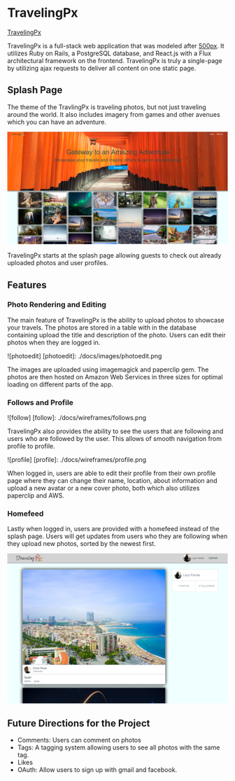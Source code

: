 # TravelingPx

[TravelingPx][heroku]

[heroku]: http://travelingpx.herokuapp.com/

TravelingPx is a full-stack web application that was modeled after [500px][500px-link]. It utilizes Ruby on Rails, a PostgreSQL database, and React.js with a Flux architectural framework on the frontend. TravelingPx is truly a single-page by utilizing ajax requests to deliver all content on one static page.


## Splash Page
The theme of the TravlingPx is traveling photos, but not just traveling around the world. It also includes imagery from games and other avenues which you can have an adventure.

![splashpage]

[500px-link]: https://500px.com/
[splashpage]: ./docs/images/splashpage.png

TravelingPx starts at the splash page allowing guests to check out already uploaded photos and user profiles.

## Features

### Photo Rendering and Editing

The main feature of TravelingPx is the ability to upload photos to showcase your travels. The photos are stored in a table with in the database containing upload the title and description of the photo. Users can edit their photos when they are logged in.

![photoedit]
[photoedit]: ./docs/images/photoedit.png

The images are uploaded using imagemagick and paperclip gem. The photos are then hosted on Amazon Web Services in three sizes for optimal loading on different parts of the app.

### Follows and Profile

![follow]
[follow]: ./docs/wireframes/follows.png

TravelingPx also provides the ability to see the users that are following and users who are followed by the user. This allows of smooth navigation from profile to profile.

![profile]
[profile]: ./docs/wireframes/profile.png

When logged in, users are able to edit their profile from their own profile page where they can change their name, location, about information and upload a new avatar or a new cover photo, both which also utilizes paperclip and AWS.

### Homefeed

Lastly when logged in, users are provided with a homefeed instead of the splash page. Users will get updates from users who they are following when they upload new photos, sorted by the newest first.

![homefeed]

[homefeed]: ./docs/wireframes/homefeed.png

## Future Directions for the Project
  - Comments: Users can comment on photos
  - Tags: A tagging system allowing users to see all photos with the same tag.
  - Likes
  - OAuth: Allow users to sign up with gmail and facebook.
